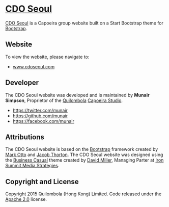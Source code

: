 # [CDO Seoul](http://cdoseoul.com/)

[CDO Seoul](http://cdoseoul.com/) is a Capoeira group website built on a Start Bootstrap theme for [Bootstrap](http://getbootstrap.com/). 

## Website

To view the website, please navigate to:
* www.cdoseoul.com

## Developer

The CDO Seoul website was developed and is maintained by **Munair Simpson**, Proprietor of the [Quilombola](http://www.quilombola.com)  [Capoeira Studio](http://www.capoeirastudio.com/).

* https://twitter.com/munair
* https://github.com/munair
* https://facebook.com/munair


## Attributions
The CDO Seoul website is based on the [Bootstrap](http://getbootstrap.com/) framework created by [Mark Otto](https://twitter.com/mdo) and [Jacob Thorton](https://twitter.com/fat).
The CDO Seoul website was designed using the [Business Casual](http://startbootstrap.com/template-overviews/business-casual/) theme created by [David Miller](https://twitter.com/davidmillerskt), Managing Parter at [Iron Summit Media Strategies](http://www.ironsummitmedia.com/).

## Copyright and License

Copyright 2015 Quilombola (Hong Kong) Limited. Code released under the [Apache 2.0](https://github.com/IronSummitMedia/cdoseoul-business-casual/blob/gh-pages/LICENSE) license.
